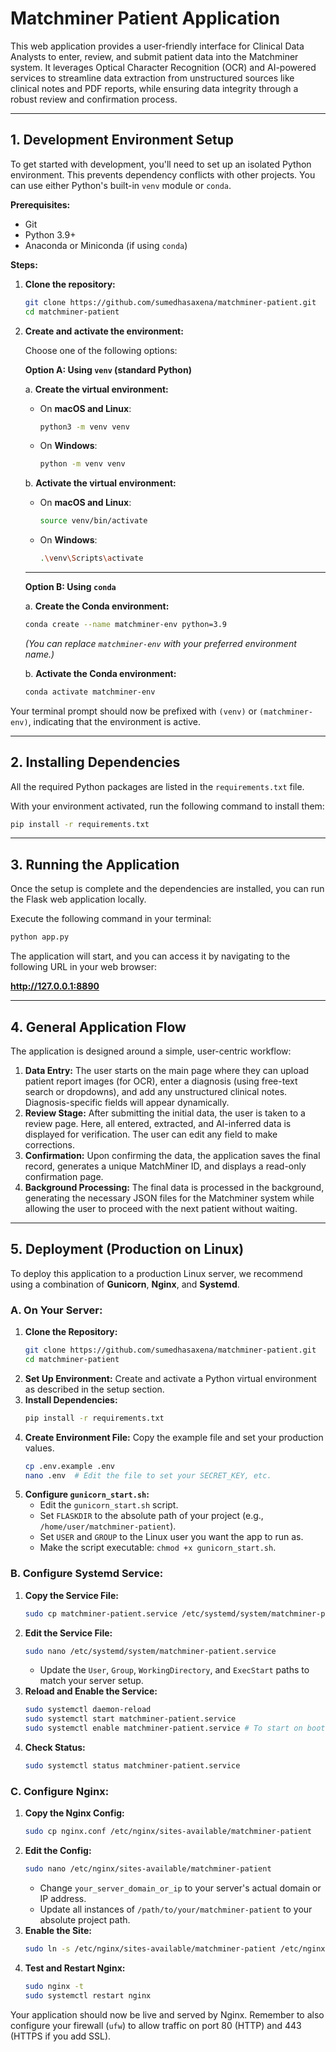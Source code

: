 # Matchminer Patient Application

This web application provides a user-friendly interface for Clinical Data Analysts to enter, review, and submit patient data into the Matchminer system. It leverages Optical Character Recognition (OCR) and AI-powered services to streamline data extraction from unstructured sources like clinical notes and PDF reports, while ensuring data integrity through a robust review and confirmation process.

---

## 1. Development Environment Setup

To get started with development, you'll need to set up an isolated Python environment. This prevents dependency conflicts with other projects. You can use either Python's built-in `venv` module or `conda`.

**Prerequisites:**
*   Git
*   Python 3.9+
*   Anaconda or Miniconda (if using `conda`)

**Steps:**

1.  **Clone the repository:**
    ```bash
    git clone https://github.com/sumedhasaxena/matchminer-patient.git
    cd matchminer-patient
    ```

2.  **Create and activate the environment:**

    Choose one of the following options:

    **Option A: Using `venv` (standard Python)**

    a. **Create the virtual environment:**
    *   On **macOS and Linux**:
        ```bash
        python3 -m venv venv
        ```
    *   On **Windows**:
        ```bash
        python -m venv venv
        ```

    b. **Activate the virtual environment:**
    *   On **macOS and Linux**:
        ```bash
        source venv/bin/activate
        ```
    *   On **Windows**:
        ```bash
        .\venv\Scripts\activate
        ```
    ---
    **Option B: Using `conda`**

    a. **Create the Conda environment:**
    ```bash
    conda create --name matchminer-env python=3.9
    ```
    *(You can replace `matchminer-env` with your preferred environment name.)*

    b. **Activate the Conda environment:**
    ```bash
    conda activate matchminer-env
    ```

Your terminal prompt should now be prefixed with `(venv)` or `(matchminer-env)`, indicating that the environment is active.

---

## 2. Installing Dependencies

All the required Python packages are listed in the `requirements.txt` file.

With your environment activated, run the following command to install them:

```bash
pip install -r requirements.txt
```

---

## 3. Running the Application

Once the setup is complete and the dependencies are installed, you can run the Flask web application locally.

Execute the following command in your terminal:

```bash
python app.py
```

The application will start, and you can access it by navigating to the following URL in your web browser:

**http://127.0.0.1:8890**

---

## 4. General Application Flow

The application is designed around a simple, user-centric workflow:

1.  **Data Entry:** The user starts on the main page where they can upload patient report images (for OCR), enter a diagnosis (using free-text search or dropdowns), and add any unstructured clinical notes. Diagnosis-specific fields will appear dynamically.
2.  **Review Stage:** After submitting the initial data, the user is taken to a review page. Here, all entered, extracted, and AI-inferred data is displayed for verification. The user can edit any field to make corrections.
3.  **Confirmation:** Upon confirming the data, the application saves the final record, generates a unique MatchMiner ID, and displays a read-only confirmation page.
4.  **Background Processing:** The final data is processed in the background, generating the necessary JSON files for the Matchminer system while allowing the user to proceed with the next patient without waiting.

---

## 5. Deployment (Production on Linux)

To deploy this application to a production Linux server, we recommend using a combination of **Gunicorn**, **Nginx**, and **Systemd**.

### **A. On Your Server:**

1.  **Clone the Repository:**
    ```bash
    git clone https://github.com/sumedhasaxena/matchminer-patient.git
    cd matchminer-patient
    ```
2.  **Set Up Environment:** Create and activate a Python virtual environment as described in the setup section.
3.  **Install Dependencies:**
    ```bash
    pip install -r requirements.txt
    ```
4.  **Create Environment File:** Copy the example file and set your production values.
    ```bash
    cp .env.example .env
    nano .env  # Edit the file to set your SECRET_KEY, etc.
    ```
5.  **Configure `gunicorn_start.sh`:**
    *   Edit the `gunicorn_start.sh` script.
    *   Set `FLASKDIR` to the absolute path of your project (e.g., `/home/user/matchminer-patient`).
    *   Set `USER` and `GROUP` to the Linux user you want the app to run as.
    *   Make the script executable: `chmod +x gunicorn_start.sh`.

### **B. Configure Systemd Service:**

1.  **Copy the Service File:**
    ```bash
    sudo cp matchminer-patient.service /etc/systemd/system/matchminer-patient.service
    ```
2.  **Edit the Service File:**
    ```bash
    sudo nano /etc/systemd/system/matchminer-patient.service
    ```
    *   Update the `User`, `Group`, `WorkingDirectory`, and `ExecStart` paths to match your server setup.
3.  **Reload and Enable the Service:**
    ```bash
    sudo systemctl daemon-reload
    sudo systemctl start matchminer-patient.service
    sudo systemctl enable matchminer-patient.service # To start on boot
    ```
4.  **Check Status:**
    ```bash
    sudo systemctl status matchminer-patient.service
    ```

### **C. Configure Nginx:**

1.  **Copy the Nginx Config:**
    ```bash
    sudo cp nginx.conf /etc/nginx/sites-available/matchminer-patient
    ```
2.  **Edit the Config:**
    ```bash
    sudo nano /etc/nginx/sites-available/matchminer-patient
    ```
    *   Change `your_server_domain_or_ip` to your server's actual domain or IP address.
    *   Update all instances of `/path/to/your/matchminer-patient` to your absolute project path.
3.  **Enable the Site:**
    ```bash
    sudo ln -s /etc/nginx/sites-available/matchminer-patient /etc/nginx/sites-enabled
    ```
4.  **Test and Restart Nginx:**
    ```bash
    sudo nginx -t
    sudo systemctl restart nginx
    ```

Your application should now be live and served by Nginx. Remember to also configure your firewall (`ufw`) to allow traffic on port 80 (HTTP) and 443 (HTTPS if you add SSL).